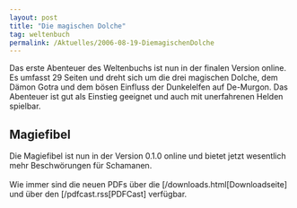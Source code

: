 ```yaml
---
layout: post
title: "Die magischen Dolche"
tag: weltenbuch
permalink: /Aktuelles/2006-08-19-DiemagischenDolche
---
```



<p>Das erste Abenteuer des Weltenbuchs ist nun in der finalen Version online. Es umfasst 29 Seiten und dreht sich um die drei magischen Dolche, dem D&auml;mon Gotra und dem b&ouml;sen Einfluss der Dunkelelfen auf De-Murgon. Das Abenteuer ist gut als Einstieg geeignet und auch mit unerfahrenen Helden spielbar.</p>
<h2>Magiefibel</h2>
<p>Die Magiefibel ist nun in der Version 0.1.0 online und bietet jetzt wesentlich mehr Beschw&ouml;rungen f&uuml;r Schamanen.<br />
<br />
Wie immer sind die neuen PDFs &uuml;ber die [/downloads.html[Downloadseite] und &uuml;ber den [/pdfcast.rss[PDFCast] verf&uuml;gbar.</p>


